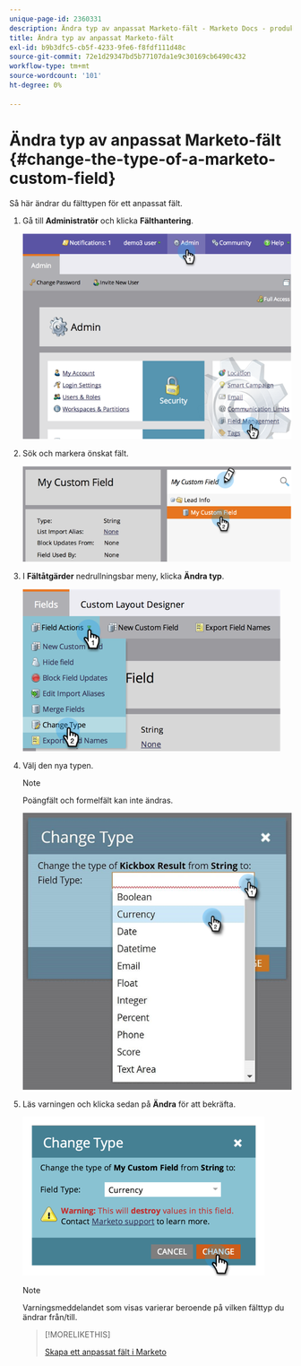 ```yaml
---
unique-page-id: 2360331
description: Ändra typ av anpassat Marketo-fält - Marketo Docs - produktdokumentation
title: Ändra typ av anpassat Marketo-fält
exl-id: b9b3dfc5-cb5f-4233-9fe6-f8fdf111d48c
source-git-commit: 72e1d29347bd5b77107da1e9c30169cb6490c432
workflow-type: tm+mt
source-wordcount: '101'
ht-degree: 0%

---
```


# Ändra typ av anpassat Marketo-fält {#change-the-type-of-a-marketo-custom-field}

Så här ändrar du fälttypen för ett anpassat fält.

1. Gå till **Administratör** och klicka **Fälthantering**.

   ![](assets/image2014-9-18-13-3a4-3a39.png)

1. Sök och markera önskat fält.

   ![](assets/image2014-9-18-13-3a4-3a48.png)

1. I **Fältåtgärder** nedrullningsbar meny, klicka **Ändra typ**.

   ![](assets/image2014-9-18-13-3a4-3a57.png)

1. Välj den nya typen.

   >[!NOTE]
   >
   >Poängfält och formelfält kan inte ändras.

   ![](assets/change-the-type-of-a-marketo-custom-field-4.png)

1. Läs varningen och klicka sedan på **Ändra** för att bekräfta.

   ![](assets/image2014-9-18-13-3a5-3a23.png)

   >[!NOTE]
   >
   >Varningsmeddelandet som visas varierar beroende på vilken fälttyp du ändrar från/till.

   >[!MORELIKETHIS]
   >
   >[Skapa ett anpassat fält i Marketo](/help/marketo/product-docs/administration/field-management/create-a-custom-field-in-marketo.md)
